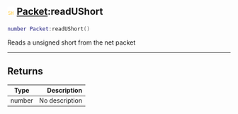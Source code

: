 ## ![shared](../../.gitbook/assets/shared.png) [Packet](https://iaswiki.rawr.dev/readme/packet):readUShort

```lua
number Packet:readUShort()
```

Reads a unsigned short from the net packet

------
## Returns

| Type   | Description |
| ------ | ----------: |
| number | No description |

